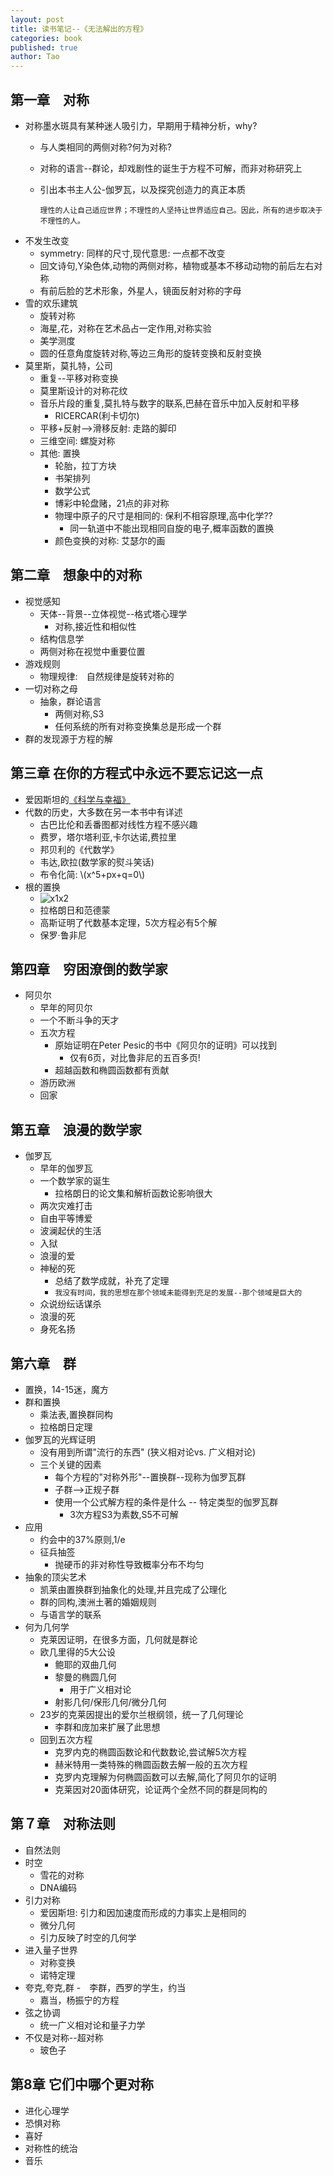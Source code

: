 ```yaml
---
layout: post
title: 读书笔记--《无法解出的方程》
categories: book
published: true
author: Tao
---
```



## 第一章　对称
- 对称墨水斑具有某种迷人吸引力，早期用于精神分析，why?
  - 与人类相同的两侧对称?何为对称?
  - 对称的语言--群论，却戏剧性的诞生于方程不可解，而非对称研究上
  - 引出本书主人公-伽罗瓦，以及探究创造力的真正本质

    ```
    理性的人让自己适应世界；不理性的人坚持让世界适应自己。因此，所有的进步取决于不理性的人。
    ```
- 不发生改变
  - symmetry: 同样的尺寸,现代意思: 一点都不改变
  - 回文诗句,Y染色体,动物的两侧对称，植物或基本不移动动物的前后左右对称
  - 有前后脸的艺术形象，外星人，镜面反射对称的字母
- 雪的欢乐建筑
  - 旋转对称
  - 海星,花，对称在艺术品占一定作用,对称实验
  - 美学测度
  - 圆的任意角度旋转对称,等边三角形的旋转变换和反射变换
- 莫里斯，莫扎特，公司
  - 重复--平移对称变换
  - 莫里斯设计的对称花纹
  - 音乐片段的重复,莫扎特与数字的联系,巴赫在音乐中加入反射和平移
    - RICERCAR(利卡切尔) 
  - 平移+反射-->滑移反射: 走路的脚印
  - 三维空间: 螺旋对称
  - 其他: 置换
    - 轮胎，拉丁方块
    - 书架排列
    - 数学公式
    - 博彩中轮盘赌，21点的非对称
    - 物理中原子的尺寸是相同的: 保利不相容原理,高中化学??
      - 同一轨道中不能出现相同自旋的电子,概率函数的置换
    - 颜色变换的对称: 艾瑟尔的画

## 第二章　想象中的对称
- 视觉感知
  - 天体--背景--立体视觉--格式塔心理学
    - 对称,接近性和相似性
  - 结构信息学
  - 两侧对称在视觉中重要位置
- 游戏规则
  - 物理规律:　自然规律是旋转对称的
- 一切对称之母
  - 抽象，群论语言
    - 两侧对称,S3
    - 任何系统的所有对称变换集总是形成一个群
- 群的发现源于方程的解

## 第三章 在你的方程式中永远不要忘记这一点
- 爱因斯坦的[《科学与幸福》](https://freewechat.com/a/MzI2NDE0NTg4Nw==/2650472446/1/)
- 代数的历史，大多数在另一本书中有详述
  - 古巴比伦和丢番图都对线性方程不感兴趣
  - 费罗，塔尔塔利亚,卡尔达诺,费拉里
  - 邦贝利的《代数学》
  - 韦达,欧拉(数学家的熨斗笑话)
  - 布令化简: \\(x^5+px+q=0\\)
- 根的置换
  - ![x1x2]({{site.baseurl}}/img/x1x2.png)
  - 拉格朗日和范德蒙
  - 高斯证明了代数基本定理，5次方程必有5个解
  - 保罗·鲁非尼

## 第四章　穷困潦倒的数学家
- 阿贝尔
  - 早年的阿贝尔
  - 一个不断斗争的天才
  - 五次方程
    - 原始证明在Peter Pesic的书中《阿贝尔的证明》可以找到
      - 仅有6页，对比鲁非尼的五百多页!
    - 超越函数和椭圆函数都有贡献
  - 游历欧洲
  - 回家

## 第五章　浪漫的数学家
- 伽罗瓦
  - 早年的伽罗瓦
  - 一个数学家的诞生
    - 拉格朗日的论文集和解析函数论影响很大
  - 两次灾难打击
  - 自由平等博爱
  - 波澜起伏的生活
  - 入狱
  - 浪漫的爱
  - 神秘的死
    - 总结了数学成就，补充了定理
    - `我没有时间，我的思想在那个领域未能得到充足的发展--那个领域是巨大的`
  - 众说纷纭话谋杀
  - 浪漫的死
  - 身死名扬

## 第六章　群
- 置换，14-15迷，魔方
- 群和置换
  - 乘法表,置换群同构
  - 拉格朗日定理
- 伽罗瓦的光辉证明
  - 没有用到所谓"流行的东西" (狭义相对论vs. 广义相对论)
  - 三个关键的因素
    - 每个方程的"对称外形"--置换群--现称为伽罗瓦群
    - 子群-->正规子群
    - 使用一个公式解方程的条件是什么 -- 特定类型的伽罗瓦群
      - 3次方程S3为素数,S5不可解
- 应用
  - 约会中的37%原则,1/e
  - 征兵抽签
    - 抛硬币的非对称性导致概率分布不均匀
- 抽象的顶尖艺术
  - 凯莱由置换群到抽象化的处理,并且完成了公理化
  - 群的同构,澳洲土著的婚姻规则
  - 与语言学的联系
- 何为几何学
  - 克莱因证明，在很多方面，几何就是群论
  - 欧几里得的5大公设
    - 鲍耶的双曲几何
    - 黎曼的椭圆几何
      - 用于广义相对论
    - 射影几何/保形几何/微分几何
  - 23岁的克莱因提出的爱尔兰根纲领，统一了几何理论
    - 李群和庞加来扩展了此思想
  - 回到五次方程
    - 克罗内克的椭圆函数论和代数数论,尝试解5次方程
    - 赫米特用一类特殊的椭圆函数去解一般的五次方程
    - 克罗内克理解为何椭圆函数可以去解,简化了阿贝尔的证明
    - 克莱因对20面体研究，论证两个全然不同的群是同构的

## 第７章　对称法则
- 自然法则
- 时空
  - 雪花的对称
  - DNA编码
- 引力对称
  - 爱因斯坦: 引力和因加速度而形成的力事实上是相同的
  - 微分几何
  - 引力反映了时空的几何学
- 进入量子世界
  - 对称变换
  - 诺特定理
- 夸克,夸克,群
  -　李群，西罗的学生，约当
  - 嘉当，杨振宁的方程
- 弦之协调
  - 统一广义相对论和量子力学
- 不仅是对称--超对称
  - 玻色子

## 第8章 它们中哪个更对称
- 进化心理学
- 恐惧对称
- 喜好
- 对称性的统治
- 音乐
